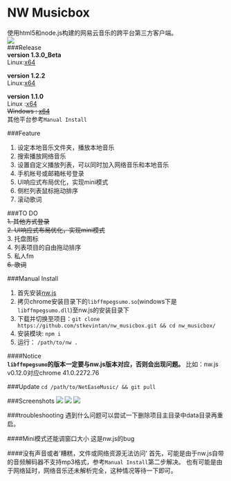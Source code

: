 # NW Musicbox  

使用html5和node.js构建的网易云音乐的跨平台第三方客户端。    
<img style="vertical-align:middle;margin-right:50px" src="http://7xiyak.com1.z0.glb.clouddn.com/icon.png"/>  
###Release  
__version 1.3.0_Beta__  
Linux:[x64](http://7xiyak.com1.z0.glb.clouddn.com/1.3.0linux64Beta.zip)  

__version 1.2.2__  
Linux:[x64](http://7xiyak.com1.z0.glb.clouddn.com/1.2.2linux64.zip)  

__version 1.1.0__     
Linux :[x64](http://7xiyak.com1.z0.glb.clouddn.com/1.1.0nwMusicBox_linux64.zip)     
~~Windows : [x64](http://7xiyak.com1.z0.glb.clouddn.com/1.1.0nwMusicBox_win64.zip)~~  
其他平台参考`Manual Install`  

###Feature  
1. 设定本地音乐文件夹，播放本地音乐  
2. 搜索播放网络音乐
3. 设置自定义播放列表，可以同时加入网络音乐和本地音乐
4. 手机帐号或邮箱帐号登录
5. UI响应式布局优化，实现mini模式
6. 侧栏列表鼠标拖动排序  
7. 滚动歌词  

###TO DO    
~~1. 其他方式登录~~  
~~2. UI响应式布局优化，实现mini模式~~  
3. 托盘图标  
4. 列表项目的自由拖动排序    
5. 私人fm  
~~6. 歌词~~  

###Manual Install  
1. 首先安装[nw.js](https://github.com/nwjs/nw.js)
2. 拷贝chrome安装目录下的`libffmpegsumo.so`(windows下是`libffmpegsumo.dll`)至nw.js的安装目录下
3. 下载并切换至项目：`git clone https://github.com/stkevintan/nw_musicbox.git && cd nw_musicbox/`
4. 安装模块: `npm i`
4. 运行： `/path/to/nw .`   

####Notice  
<b>`libffmpegsumo`的版本一定要与nw.js版本对应，否则会出现问题。</b>
比如：nw.js v0.12.0对应chrome 41.0.2272.76


###Update
`cd /path/to/NetEaseMusic/ && git pull`


###Screenshots
<img src="http://7xiyak.com1.z0.glb.clouddn.com/s50.png"/>
<img src="http://7xiyak.com1.z0.glb.clouddn.com/s51.png"/>
<img src="http://7xiyak.com1.z0.glb.clouddn.com/s52.png"/>


###troubleshooting
遇到什么问题可以尝试一下删除项目主目录中data目录再重启。

####Mini模式还能调窗口大小
这是nw.js的bug

####没有声音或者'糟糕，文件或网络资源无法访问'
首先，可能是由于nw.js自带的音频解码器不支持mp3格式，参考`Manual Install`第二步解决。
也有可能是由于网络延时，网络音乐还未解析完全，这种情况等待一下即可。

